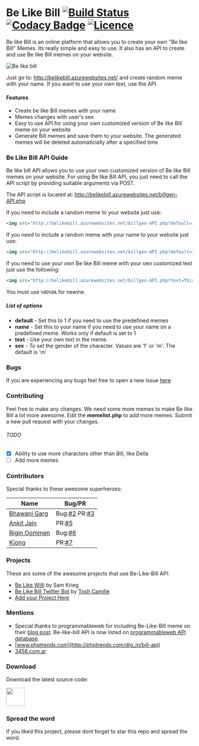 # Be Like Bill [![Build Status](https://travis-ci.org/gautamkrishnar/Be-Like-Bill.svg?branch=master)](https://travis-ci.org/gautamkrishnar/Be-Like-Bill) [![Codacy Badge](https://api.codacy.com/project/badge/Grade/0f903bf8e0814d98a38bd0223b786ea1)](https://www.codacy.com/app/rgautamkrishna/Be-Like-Bill?utm_source=github.com&amp;utm_medium=referral&amp;utm_content=gautamkrishnar/Be-Like-Bill&amp;utm_campaign=Badge_Grade) [![Licence](https://img.shields.io/:license-gpl3-blue.svg?style=flat)](https://github.com/gautamkrishnar/Be-Like-Bill/blob/master/LICENSE) 
Be like Bill is an online platform that allows you to create your own "Be like Bill" Memes. Its really simple and easy to use. It also has an API to create and use Be like Bill memes on your website.

![Be like bill](http://i.imgur.com/1cXQOFT.jpg)

Just go to: http://belikebill.azurewebsites.net/ and create random meme with your name. If you want to use your own text, use the API.

#### Features
* Create be like Bill memes with your name
* Memes changes with user's sex
* Easy to use API for using your own customized version of Be like Bill meme on your website
* Generate Bill memes and save them to your website. The generated memes will be deleted automaticially after a specified time

### Be Like Bill API Guide
Be like bill API allows you to use your own customized version of Be like Bill memes on your website. For using Be like Bill API, you just need to call the API script by providing suitable arguments via POST. 

The API script is located at:  http://belikebill.azurewebsites.net/billgen-API.php

If you need to include a random meme to your website just use:

```html
<img src="http://belikebill.azurewebsites.net/billgen-API.php?default=1" />
```

If you need to include a random meme with your name to your website just use:


```html
<img src="http://belikebill.azurewebsites.net/billgen-API.php?default=1&name=yourname&sex=f" /> 
```

If you need to use your own Be like Bill meme with your oen customized text just use the following:

```html
<img src="http://belikebill.azurewebsites.net/billgen-API.php?text=This is Bill%0D%0ABe Like Bill" />

```

You must use `%0D%0A` for newine.


##### List of options
* **default** - Set this to 1 if you need to use the predefined memes
* **name**    - Set this to your name if you need to use your name on a predefined meme. Works only if default is set to 1 
* **text**    - Use your own text in the meme.
* **sex**     - To set the gender of the character. Values are 'f' or 'm'. The default is 'm'

### Bugs
If you are experiencing any bugs feel free to open  a new issue [here](https://github.com/gautamkrishnar/Be-Like-Bill/issues/new) 

### Contributing
Feel free to make any changes. We need some more memes to make Be like Bill a lot more awesome. Edit the **memelist.php** to add more memes. Submit a new pull request with your changes.

###### TODO
- [x] Ability to use more characters other than Bill, like Della
- [ ] Add more memes

### Contributors
Special thanks to these awesome superheroes:

| Name | Bug/PR |
|--------|--------|
| [Bhawani Garg](https://github.com/BhawaniGarg) | Bug:[#2](https://github.com/gautamkrishnar/Be-Like-Bill/issues/2) PR:[#3](https://github.com/gautamkrishnar/Be-Like-Bill/pull/3) |
| [Ankit Jain](https://github.com/ankitjain28may) | PR:[#5](https://github.com/gautamkrishnar/Be-Like-Bill/pull/5) |
| [Rigin Oommen](https://github.com/riginoommen) | Bug:[#6](https://github.com/gautamkrishnar/Be-Like-Bill/issues/6) |
| [Kiong](https://github.com/tlkiong) | PR:[#7](https://github.com/gautamkrishnar/Be-Like-Bill/pull/7) |

### Projects
These are some of the awesome projects that use Be-Like-Bill API:
* [Be Like Willi](http://samkrieg.ch/willi/) by Sam Krieg
* [Be Like Bill Twitter Bot](https://github.com/CamTosh/Be-like-bill-bot) by [Tosh Camille](https://github.com/CamTosh)
* [Add your Project Here](mailto:r.gautamkrishna@gmail.com)

### Mentions
* Special thanks to programmableweb for including Be-Like-Bill meme on their [blog post](http://www.programmableweb.com/news/daily-api-roundup-google-consumer-surveys-be-bill-vendasta-mediamath-reckon-one/brief/2016/04/27). Be-like-bill API is now listed on [programmableweb API database](http://www.programmableweb.com/api/be-bill).
* [www.phptrends.com](http://phptrends.com/dig_in/bill-api)
* [3456.com.ar](https://3456.com.ar//Be_Like_Bill_%28se_como_Bill%29.html)

### Download
Download the latest source code:

 <a href="https://github.com/gautamkrishnar/Be-Like-Bill/releases/latest">
 <img src="http://scubarkada.com/tpl/design1/download-button-blue-300x133.png" height="50px" width="inherit" /></a>

### Spread the word
If you liked this project, please dont forget to star this repo and spread the word.
